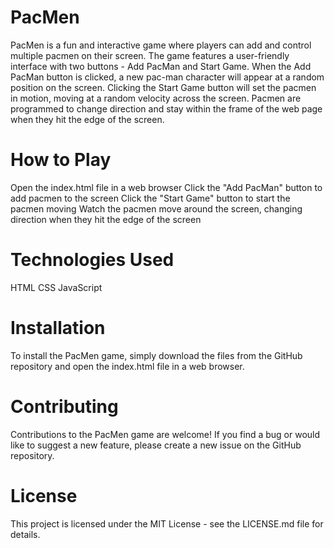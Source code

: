 # PacMen

PacMen is a fun and interactive game where players can add and control multiple pacmen on their screen. The game features a user-friendly interface with two buttons - Add PacMan and Start Game. When the Add PacMan button is clicked, a new pac-man character will appear at a random position on the screen. Clicking the Start Game button will set the pacmen in motion, moving at a random velocity across the screen. Pacmen are programmed to change direction and stay within the frame of the web page when they hit the edge of the screen.

# How to Play

Open the index.html file in a web browser
Click the "Add PacMan" button to add pacmen to the screen
Click the "Start Game" button to start the pacmen moving
Watch the pacmen move around the screen, changing direction when they hit the edge of the screen

# Technologies Used

HTML
CSS
JavaScript

# Installation

To install the PacMen game, simply download the files from the GitHub repository and open the index.html file in a web browser.

# Contributing

Contributions to the PacMen game are welcome! If you find a bug or would like to suggest a new feature, please create a new issue on the GitHub repository.

# License

This project is licensed under the MIT License - see the LICENSE.md file for details.
